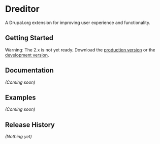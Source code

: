 # Dreditor

A Drupal.org extension for improving user experience and functionality.

## Getting Started
Warning: The 2.x is not yet ready.
Download the [production version][prod] or the [development version][dev].

[prod]: https://raw.github.com/dreditor/dreditor/2.x/dist/dreditor.min.js
[dev]: https://raw.github.com/dreditor/dreditor/2.x/dist/dreditor.js

## Documentation
_(Coming soon)_

## Examples
_(Coming soon)_

## Release History
_(Nothing yet)_
